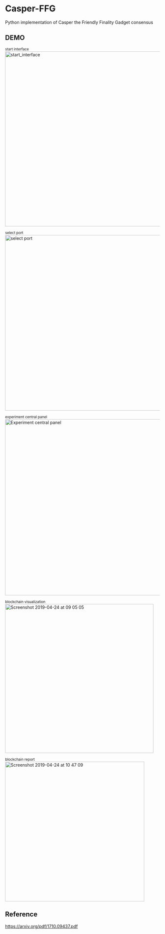 # Casper-FFG
Python implementation of Casper the Friendly Finality Gadget consensus  

## DEMO
<sub> start interface </sub>  
<img width="567" alt="start_interface" src="https://user-images.githubusercontent.com/38242437/184260628-2c94ce18-0f3c-4e19-b778-c096a18152c9.png">

<sub> select port </sub>  
<img width="569" alt="select port" src="https://user-images.githubusercontent.com/38242437/184260617-a381d36f-580c-4fb1-b132-1b972f5b4323.png">

<sub> experiment central panel </sub>  
<img width="571" alt="Experiment central panel" src="https://user-images.githubusercontent.com/38242437/184260623-1b6c3a92-94cf-45ab-81d2-d841f7aae2d4.png">

<sub> blockchain visualization </sub>  
<img width="483" alt="Screenshot 2019-04-24 at 09 05 05" src="https://user-images.githubusercontent.com/38242437/184261106-5ca806b8-db5b-4f21-a108-703f0a8877a1.png">

<sub> blockchain report </sub>  
<img width="453" alt="Screenshot 2019-04-24 at 10 47 09" src="https://user-images.githubusercontent.com/38242437/184261194-c861e6ca-f5f9-45a6-87c0-b99ad3b71acc.png">

## Reference
https://arxiv.org/pdf/1710.09437.pdf

